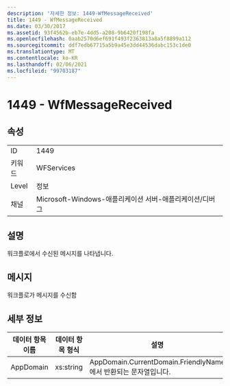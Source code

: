 ```yaml
---
description: '자세한 정보: 1449-WfMessageReceived'
title: 1449 - WfMessageReceived
ms.date: 03/30/2017
ms.assetid: 93f4562b-eb7e-4dd5-a208-9b6420f198fa
ms.openlocfilehash: 0aab2570d6ef691f493f2363813a8a5f8899a112
ms.sourcegitcommit: ddf7edb67715a5b9a45e3dd44536dabc153c1de0
ms.translationtype: MT
ms.contentlocale: ko-KR
ms.lasthandoff: 02/06/2021
ms.locfileid: "99703187"
---
```

# <a name="1449---wfmessagereceived"></a>1449 - WfMessageReceived

## <a name="properties"></a>속성  
  
|||  
|-|-|  
|ID|1449|  
|키워드|WFServices|  
|Level|정보|  
|채널|Microsoft-Windows-애플리케이션 서버-애플리케이션/디버그|  
  
## <a name="description"></a>설명  

 워크플로에서 수신된 메시지를 나타냅니다.  
  
## <a name="message"></a>메시지  

 워크플로가 메시지를 수신함  
  
## <a name="details"></a>세부 정보  
  
|데이터 항목 이름|데이터 항목 형식|설명|  
|--------------------|--------------------|-----------------|  
|AppDomain|xs:string|AppDomain.CurrentDomain.FriendlyName에서 반환되는 문자열입니다.|
